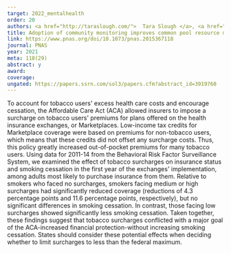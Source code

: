 ```yaml
---
target: 2022_mentalhealth
order: 20
authors: <a href="http://taraslough.com/">  Tara Slough </a>, <a href="https://www.rubenson.org/"> Daniel Rubenson</a>, and 16 others</a> 
title: Adoption of community monitoring improves common pool resource management across contexts
link: https://www.pnas.org/doi/10.1073/pnas.2015367118
journal: PNAS
year: 2021
meta: 118(29)
abstract: y
award: 
coverage: 
ungated: https://papers.ssrn.com/sol3/papers.cfm?abstract_id=3919760
---
```

To account for tobacco users' excess health care costs and encourage cessation, the Affordable Care Act (ACA) allowed insurers to impose a surcharge on tobacco users' premiums for plans offered on the health insurance exchanges, or Marketplaces. Low-income tax credits for Marketplace coverage were based on premiums for non-tobacco users, which means that these credits did not offset any surcharge costs. Thus, this policy greatly increased out-of-pocket premiums for many tobacco users. Using data for 2011-14 from the Behavioral Risk Factor Surveillance System, we examined the effect of tobacco surcharges on insurance status and smoking cessation in the first year of the exchanges' implementation, among adults most likely to purchase insurance from them. Relative to smokers who faced no surcharges, smokers facing medium or high surcharges had significantly reduced coverage (reductions of 4.3 percentage points and 11.6 percentage points, respectively), but no significant differences in smoking cessation. In contrast, those facing low surcharges showed significantly less smoking cessation. Taken together, these findings suggest that tobacco surcharges conflicted with a major goal of the ACA-increased financial protection-without increasing smoking cessation. States should consider these potential effects when deciding whether to limit surcharges to less than the federal maximum.